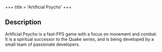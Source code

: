+++
title = 'Artificial Psycho'
+++

## Description
Artificial Psycho is a fast-FPS game with a focus on movement and combat. It is a spiritual successor to the Quake series, and is being developed by a small team of passionate developers.
